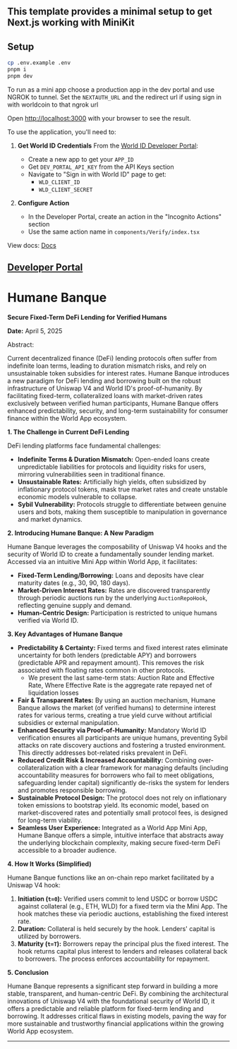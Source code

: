 ## This template provides a minimal setup to get Next.js working with MiniKit

## Setup

```bash
cp .env.example .env
pnpm i
pnpm dev

```

To run as a mini app choose a production app in the dev portal and use NGROK to tunnel. Set the `NEXTAUTH_URL` and the redirect url if using sign in with worldcoin to that ngrok url

Open [http://localhost:3000](http://localhost:3000) with your browser to see the result.

To use the application, you'll need to:

1. **Get World ID Credentials**
   From the [World ID Developer Portal](https://developer.worldcoin.org/):

   - Create a new app to get your `APP_ID`
   - Get `DEV_PORTAL_API_KEY` from the API Keys section
   - Navigate to "Sign in with World ID" page to get:
     - `WLD_CLIENT_ID`
     - `WLD_CLIENT_SECRET`

2. **Configure Action**
   - In the Developer Portal, create an action in the "Incognito Actions" section
   - Use the same action name in `components/Verify/index.tsx`

View docs: [Docs](https://docs.world.org/)

[Developer Portal](https://developer.worldcoin.org/)
---
# Humane Banque
**Secure Fixed-Term DeFi Lending for Verified Humans**

**Date:** April 5, 2025

Abstract:

Current decentralized finance (DeFi) lending protocols often suffer from indefinite loan terms, leading to duration mismatch risks, and rely on unsustainable token subsidies for interest rates. Humane Banque introduces a new paradigm for DeFi lending and borrowing built on the robust infrastructure of Uniswap V4 and World ID's proof-of-humanity. By facilitating fixed-term, collateralized loans with market-driven rates exclusively between verified human participants, Humane Banque offers enhanced predictability, security, and long-term sustainability for consumer finance within the World App ecosystem.

**1. The Challenge in Current DeFi Lending**

DeFi lending platforms face fundamental challenges:

- **Indefinite Terms & Duration Mismatch:** Open-ended loans create unpredictable liabilities for protocols and liquidity risks for users, mirroring vulnerabilities seen in traditional finance.
- **Unsustainable Rates:** Artificially high yields, often subsidized by inflationary protocol tokens, mask true market rates and create unstable economic models vulnerable to collapse.
- **Sybil Vulnerability:** Protocols struggle to differentiate between genuine users and bots, making them susceptible to manipulation in governance and market dynamics.

**2. Introducing Humane Banque: A New Paradigm**

Humane Banque leverages the composability of Uniswap V4 hooks and the security of World ID to create a fundamentally sounder lending market. Accessed via an intuitive Mini App within World App, it facilitates:

- **Fixed-Term Lending/Borrowing:** Loans and deposits have clear maturity dates (e.g., 30, 90, 180 days).
- **Market-Driven Interest Rates:** Rates are discovered transparently through periodic auctions run by the underlying `AuctionRepoHook`, reflecting genuine supply and demand.
- **Human-Centric Design:** Participation is restricted to unique humans verified via World ID.

**3. Key Advantages of Humane Banque**

- **Predictability & Certainty:** Fixed terms and fixed interest rates eliminate uncertainty for both lenders (predictable APY) and borrowers (predictable APR and repayment amount). This removes the risk associated with floating rates common in other protocols.
	- We present the last same-term stats: Auction Rate and Effective Rate, Where Effective Rate is the aggregate rate repayed net of liquidation losses
- **Fair & Transparent Rates:** By using an auction mechanism, Humane Banque allows the market (of verified humans) to determine interest rates for various terms, creating a true yield curve without artificial subsidies or external manipulation.
- **Enhanced Security via Proof-of-Humanity:** Mandatory World ID verification ensures all participants are unique humans, preventing Sybil attacks on rate discovery auctions and fostering a trusted environment. This directly addresses bot-related risks prevalent in DeFi.
- **Reduced Credit Risk & Increased Accountability:** Combining over-collateralization with a clear framework for managing defaults (including accountability measures for borrowers who fail to meet obligations, safeguarding lender capital) significantly de-risks the system for lenders and promotes responsible borrowing.
- **Sustainable Protocol Design:** The protocol does not rely on inflationary token emissions to bootstrap yield. Its economic model, based on market-discovered rates and potentially small protocol fees, is designed for long-term viability.
- **Seamless User Experience:** Integrated as a World App Mini App, Humane Banque offers a simple, intuitive interface that abstracts away the underlying blockchain complexity, making secure fixed-term DeFi accessible to a broader audience.

**4. How It Works (Simplified)**

Humane Banque functions like an on-chain repo market facilitated by a Uniswap V4 hook:

1. **Initiation (`t=0`):** Verified users commit to lend USDC or borrow USDC against collateral (e.g., ETH, WLD) for a fixed term via the Mini App. The hook matches these via periodic auctions, establishing the fixed interest rate.
2. **Duration:** Collateral is held securely by the hook. Lenders' capital is utilized by borrowers.
3. **Maturity (`t=T`):** Borrowers repay the principal plus the fixed interest. The hook returns capital plus interest to lenders and releases collateral back to borrowers. The process enforces accountability for repayment.

**5. Conclusion**

Humane Banque represents a significant step forward in building a more stable, transparent, and human-centric DeFi. By combining the architectural innovations of Uniswap V4 with the foundational security of World ID, it offers a predictable and reliable platform for fixed-term lending and borrowing. It addresses critical flaws in existing models, paving the way for more sustainable and trustworthy financial applications within the growing World App ecosystem.

---
